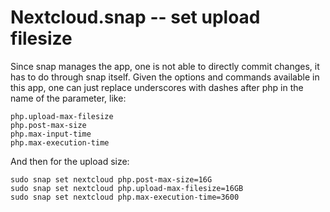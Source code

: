 # Nextcloud.snap -- set upload filesize

Since snap manages the app, one is not able to directly commit changes, it has to do through snap itself. Given the options and commands available in this app, one can just replace underscores with dashes after php in the name of the parameter, like:

```
php.upload-max-filesize
php.post-max-size
php.max-input-time
php.max-execution-time
```

And then for the upload size:

```
sudo snap set nextcloud php.post-max-size=16G 
sudo snap set nextcloud php.upload-max-filesize=16GB
sudo snap set nextcloud php.max-execution-time=3600
```
